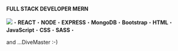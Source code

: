    <b>FULL STACK DEVELOPER MERN</b>
   <br><br>
<img src="https://img.icons8.com/office/40/null/react.png"/>&#x30FB;<b>REACT</b>&#x30FB;<b>NODE</b>&#x30FB;<b>EXPRESS</b>&#x30FB;<b>MongoDB</b>&#x30FB;<b>Bootstrap</b>&#x30FB;<b>HTML</b>&#x30FB;<b>JavaScript</b>&#x30FB;<b>CSS</b>&#x30FB;<b>SASS</b>&#x30FB;

   and ...DiveMaster :-)


